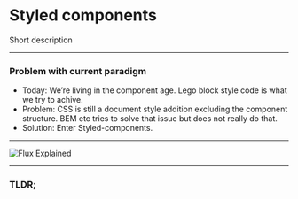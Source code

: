 # Styled components

Short description

---

### Problem with current paradigm

- Today: We’re living in the component age. Lego block style code is what we try to achive.
- Problem: CSS is still a document style addition excluding the component structure.
BEM etc tries to solve that issue but does not really do that.
- Solution: Enter Styled-components.

---

![Flux Explained](https://facebook.github.io/flux/img/flux-simple-f8-diagram-explained-1300w.png)

---

### TLDR;

<script src="https://gist.github.com/BobbyBabybird/b33ed50c4021f9da2b451633882fd584.js"></script>
